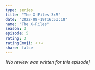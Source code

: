 ```yaml
---
type: series
title: "The X-Files 3x5"
date: "2022-08-19T16:53:18"
name: "The X-Files"
season: 3
episode: 5
rating: 3
ratingEmoji: ⭐️⭐️⭐️
share: false
---
```


*[No review was written for this episode]*

